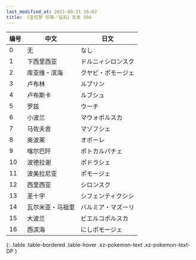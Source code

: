 ```yaml
---
last_modified_at: 2021-08-21 16:02
title: 《宝可梦 珍珠／钻石》文本 594
---
```

| 编号 | 中文 | 日文 |
| ---- | ---- | ---- |
| 0 | 无 | なし |
| 1 | 下西里西亚 | ドルニィシロンスク |
| 2 | 库亚维・滨海 | クヤビ・ポモージェ |
| 3 | 卢布林 | ルブリン |
| 4 | 卢布斯卡 | ルブシュ |
| 5 | 罗兹 | ウーチ |
| 6 | 小波兰 | マウォポルスカ |
| 7 | 马佐夫舍 | マゾフシェ |
| 8 | 奥波莱 | オポーレ |
| 9 | 喀尔巴阡 | ポトカルパチェ |
| 10 | 波德拉谢 | ポドラシェ |
| 11 | 波美拉尼亚 | ポモージェ |
| 12 | 西里西亚 | シロンスク |
| 13 | 圣十字 | シフェンティクシシ |
| 14 | 瓦尔米亚・马祖里 | バルミア・マズーリ |
| 15 | 大波兰 | ビエルコポルスカ |
| 16 | 西滨海 | にしポモージェ |
{: .table .table-bordered .table-hover .xz-pokemon-text .xz-pokemon-text-DP }